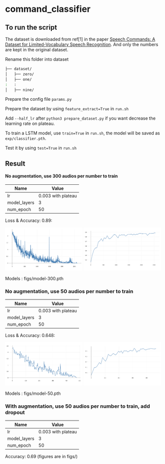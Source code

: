 # command_classifier

## To run the script
The dataset is downloaded from ref[1] in the paper [Speech Commands: A Dataset for Limited-Vocabulary Speech Recognition](https://arxiv.org/abs/1804.03209). And only the numbers are kept in the original dataset. 

Rename this folder into dataset
```bash
├── dataset/
│   ├── zero/
│   ├── one/
:	:
│   ├── nine/
```
Prepare the config file `params.py`

Prepare the dataset by using `feature_extract=True` in `run.sh`

Add `--half_lr` after `python3 prepare_dataset.py` if you want decrease the learning rate on plateau. 

To train a LSTM model, use `train=True` in `run.sh`, the model will be saved as `exp/classifier.pth`. 

Test it by using `test=True` in `run.sh` 

## Result
#### No augmentation, use 300 audios per number to train
| Name  | Value |
| ------------- | ------------- |
| lr  | 0.003 with plateau |
| model_layers  | 3  |
| num_epoch  | 50  |

Loss & Accuracy: 0.89:
<p float="left">
  <img src="figs/loss-300.png" width="250px" height="140px"/>
  <img src="figs/acc-300.png" width="250px" height="140px"/>
</p>
Models : figs/model-300.pth

### No augmentation, use 50 audios per number to train
| Name  | Value |
| ------------- | ------------- |
| lr  | 0.003 with plateau |
| model_layers  | 3  |
| num_epoch  | 50  |

Loss & Accuracy: 0.648:
<p float="left">
  <img src="figs/loss-50.png" width="250px" height="140px"/>
  <img src="figs/acc-50.png" width="250px" height="140px"/>
</p>
Models : figs/model-50.pth

### With augmentation, use 50 audios per number to train, add dropout
| Name  | Value |
| ------------- | ------------- |
| lr  | 0.003 with plateau |
| model_layers  | 3  |
| num_epoch  | 50  |

Accuracy: 0.69 (figures are in figs/)

